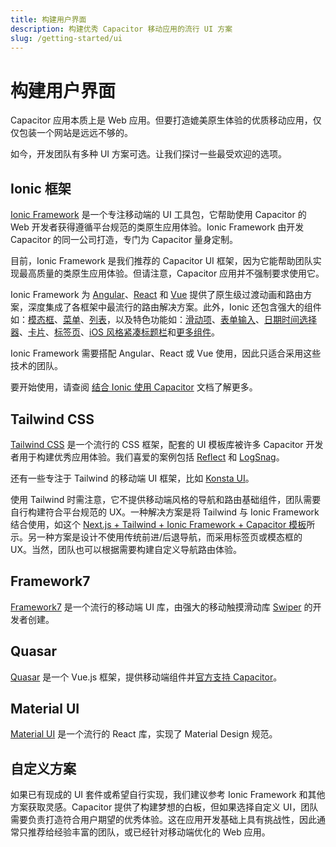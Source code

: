 ```yaml
---
title: 构建用户界面
description: 构建优秀 Capacitor 移动应用的流行 UI 方案
slug: /getting-started/ui
---
```


# 构建用户界面

Capacitor 应用本质上是 Web 应用。但要打造媲美原生体验的优质移动应用，仅仅包装一个网站是远远不够的。

如今，开发团队有多种 UI 方案可选。让我们探讨一些最受欢迎的选项。

## Ionic 框架

[Ionic Framework](https://ionicframework.com/) 是一个专注移动端的 UI 工具包，它帮助使用 Capacitor 的 Web 开发者获得遵循平台规范的类原生应用体验。Ionic Framework 由开发 Capacitor 的同一公司打造，专门为 Capacitor 量身定制。

目前，Ionic Framework 是我们推荐的 Capacitor UI 框架，因为它能帮助团队实现最高质量的类原生应用体验。但请注意，Capacitor 应用并不强制要求使用它。

Ionic Framework 为 [Angular](https://ionicframework.com/docs/angular/navigation)、[React](https://ionicframework.com/docs/react/navigation) 和 [Vue](https://ionicframework.com/docs/vue/navigation) 提供了原生级过渡动画和路由方案，深度集成了各框架中最流行的路由解决方案。此外，Ionic 还包含强大的组件如：[模态框](https://ionicframework.com/docs/api/modal)、[菜单](https://ionicframework.com/docs/api/menu)、[列表](https://ionicframework.com/docs/api/list)，以及特色功能如：[滑动项](https://ionicframework.com/docs/api/item-sliding)、[表单输入](https://ionicframework.com/docs/api/input)、[日期时间选择器](https://ionicframework.com/docs/api/datetime)、[卡片](https://ionicframework.com/docs/api/card)、[标签页](https://ionicframework.com/docs/api/tabs)、[iOS 风格紧凑标题栏](https://ionicframework.com/docs/api/header#condensed-header)和[更多组件](https://ionicframework.com/docs/components)。

Ionic Framework 需要搭配 Angular、React 或 Vue 使用，因此只适合采用这些技术的团队。

要开始使用，请查阅 [结合 Ionic 使用 Capacitor](./with-ionic) 文档了解更多。

## Tailwind CSS

[Tailwind CSS](https://tailwindcss.com/) 是一个流行的 CSS 框架，配套的 UI 模板库被许多 Capacitor 开发者用于构建优秀应用体验。我们喜爱的案例包括 [Reflect](https://reflect.app/) 和 [LogSnag](https://twitter.com/ImSh4yy/status/1615080429417103366?s=20&t=bmVrAb9PNFY6AQPNXwMFYA)。

还有一些专注于 Tailwind 的移动端 UI 框架，比如 [Konsta UI](https://konstaui.com/)。

使用 Tailwind 时需注意，它不提供移动端风格的导航和路由基础组件，团队需要自行构建符合平台规范的 UX。一种解决方案是将 Tailwind 与 Ionic Framework 结合使用，如这个 [Next.js + Tailwind + Ionic Framework + Capacitor 模板](https://github.com/mlynch/nextjs-tailwind-ionic-capacitor-starter)所示。另一种方案是设计不使用传统前进/后退导航，而采用标签页或模态框的 UX。当然，团队也可以根据需要构建自定义导航路由体验。

## Framework7

[Framework7](https://framework7.io/) 是一个流行的移动端 UI 库，由强大的移动触摸滑动库 [Swiper](https://swiperjs.com/) 的开发者创建。

## Quasar

[Quasar](https://quasar.dev/) 是一个 Vue.js 框架，提供移动端组件并[官方支持 Capacitor](https://quasar.dev/quasar-cli-vite/developing-capacitor-apps/introduction#introduction)。

## Material UI

[Material UI](https://mui.com/) 是一个流行的 React 库，实现了 Material Design 规范。

## 自定义方案

如果已有现成的 UI 套件或希望自行实现，我们建议参考 Ionic Framework 和其他方案获取灵感。Capacitor 提供了构建梦想的白板，但如果选择自定义 UI，团队需要负责打造符合用户期望的优秀体验。这在应用开发基础上具有挑战性，因此通常只推荐给经验丰富的团队，或已经针对移动端优化的 Web 应用。